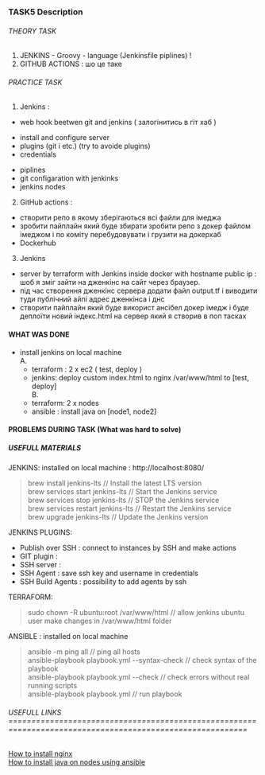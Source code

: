 ### TASK5 Description

  ###### THEORY TASK
  1. JENKINS
    - Groovy - language  (Jenkinsfile piplines) ! 
  2. GITHUB ACTIONS : шо це таке

  ###### PRACTICE TASK
  1. Jenkins : 
  - web hook beetwen git and jenkins  ( залогінитись в гіт хаб )
  + install and configure server 
  + plugins (git i etc.)  (try to avoide plugins)
  + credentials
  - piplines  
  - git configaration with jenkinks
  - jenkins nodes 

  2. GitHub actions : 
  - створити репо в якому зберігаються всі файли для імеджа 
  - зробити пайплайн який буде збирати зробити репо з докер файлом імеджом і по коміту перебудовувати і грузити на докерхаб
  - Dockerhub 

  3. Jenkins
  - server by terraform with Jenkins inside docker with hostname public ip : шоб я зміг зайти на дженкінс на сайт через браузер.
  - під час створення дженкінс сервера додати файл output.tf і виводити туди публічний айпі адрес дженкінса і днс 
  - створити пайплайн який буде використ ансібел докер імедж і буде деплоїти новий індекс.html на сервер який я створив в поп тасках 

#### WHAT WAS DONE
- install jenkins on local machine  
A.
  - terraform : 2 x ec2 ( test, deploy )
  - jenkins: deploy custom index.html to nginx /var/www/html to [test, deploy]  
B.  
  - terraform: 2 x nodes
  - ansible : install java on [node1, node2]

#### PROBLEMS DURING TASK (What was hard to solve)

##### USEFULL MATERIALS

JENKINS: installed on local machine : http://localhost:8080/
  
  > brew install jenkins-lts                // Install the latest LTS version  
  > brew services start jenkins-lts         // Start the Jenkins service  
  > brew services stop jenkins-lts          // STOP the Jenkins service  
  > brew services restart jenkins-lts       // Restart the Jenkins service   
  > brew upgrade jenkins-lts                // Update the Jenkins version  


JENKINS PLUGINS: 
- Publish over SSH : connect to instances by SSH and make actions
- GIT plugin       : 
- SSH server       : 
- SSH Agent        : save ssh key and username in credentials  
- SSH Build Agents : possibility to add agents by ssh

TERRAFORM:  
> sudo chown -R ubuntu:root /var/www/html  // allow jenkins ubuntu user make changes in /var/www/html folder  

ANSIBLE : installed on local machine  
  > ansible -m ping all                            // ping all hosts   
  > ansible-playbook playbook.yml --syntax-check   // check syntax of the playbook  
  > ansible-playbook playbook.yml --check          // check errors without real running scripts  
  > ansible-playbook playbook.yml                  // run playbook  


###### USEFULL LINKS ==========================================================================================================

[How to install nginx](https://ubuntu.com/tutorials/install-and-configure-nginx#1-overview)  
[How to install java on nodes using ansible](https://brodevops.hashnode.dev/installing-java-and-mysql-db-using-ansible-playbook)

